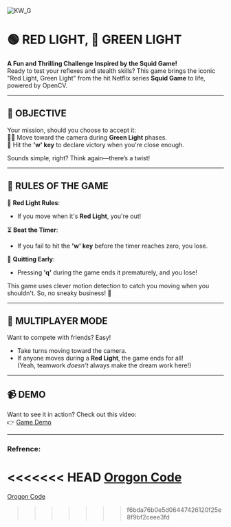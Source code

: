 ![KW_G](https://github.com/user-attachments/assets/139ea1fa-722c-4f6a-ade0-eec90dadab4c)

# 🟢 RED LIGHT, 🔴 GREEN LIGHT  
**A Fun and Thrilling Challenge Inspired by the Squid Game!**  
Ready to test your reflexes and stealth skills? This game brings the iconic "Red Light, Green Light" from the hit Netflix series **Squid Game** to life, powered by OpenCV.  

---

## 🎯 OBJECTIVE  
Your mission, should you choose to accept it:  
🚶‍♀️ Move toward the camera during **Green Light** phases.  
🎉 Hit the **'w' key** to declare victory when you're close enough.  

Sounds simple, right? Think again—there’s a twist!  

---

## 📜 RULES OF THE GAME  
🔴 **Red Light Rules**:  
- If you move when it's **Red Light**, you're out!  

⏳ **Beat the Timer**:  
- If you fail to hit the **'w' key** before the timer reaches zero, you lose.  

👋 **Quitting Early**:  
- Pressing **'q'** during the game ends it prematurely, and you lose!  

This game uses clever motion detection to catch you moving when you shouldn't. So, no sneaky business! 🤔  

---

## 🤝 MULTIPLAYER MODE  
Want to compete with friends? Easy!  
- Take turns moving toward the camera.  
- If anyone moves during a **Red Light**, the game ends for all!  
(Yeah, teamwork *doesn't* always make the dream work here!)  

---

## 📹 DEMO  
Want to see it in action? Check out this video:  
👉 [Game Demo](https://youtu.be/WMmskDZWDMI)  

---

### Refrence:  
<<<<<<< HEAD
[Orogon Code](https://github.com/showman-sharma/red-light-green-light)
=======
[Orogon Code](https://github.com/showman-sharma/red-light-green-light)
>>>>>>> f6bda76b0e5d06447426120f25e8f9bf2ceee3fd
